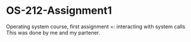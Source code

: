 # OS-212-Assignment1
Operating system course, first assignment =: interacting with system calls
This was done by me and my partener.
